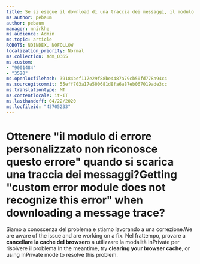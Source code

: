 ```yaml
---
title: Se si esegue il download di una traccia dei messaggi, il modulo errore personalizzato non riconosce questo errore.
ms.author: pebaum
author: pebaum
manager: mnirkhe
ms.audience: Admin
ms.topic: article
ROBOTS: NOINDEX, NOFOLLOW
localization_priority: Normal
ms.collection: Adm_O365
ms.custom:
- "9001484"
- "3520"
ms.openlocfilehash: 39184bef117e29f88be4487a79cb50fd778a94c4
ms.sourcegitcommit: 55eff703a17e500681d8fa6a87eb067019ade3cc
ms.translationtype: MT
ms.contentlocale: it-IT
ms.lasthandoff: 04/22/2020
ms.locfileid: "43705233"
---
```

# <a name="getting-custom-error-module-does-not-recognize-this-error-when-downloading-a-message-trace"></a><span data-ttu-id="944f7-102">Ottenere "il modulo di errore personalizzato non riconosce questo errore" quando si scarica una traccia dei messaggi?</span><span class="sxs-lookup"><span data-stu-id="944f7-102">Getting "custom error module does not recognize this error" when downloading a message trace?</span></span>

<span data-ttu-id="944f7-103">Siamo a conoscenza del problema e stiamo lavorando a una correzione.</span><span class="sxs-lookup"><span data-stu-id="944f7-103">We are aware of the issue and are working on a fix.</span></span>  <span data-ttu-id="944f7-104">Nel frattempo, provare a **cancellare la cache del browser**o a utilizzare la modalità InPrivate per risolvere il problema.</span><span class="sxs-lookup"><span data-stu-id="944f7-104">In the meantime, try **clearing your browser cache**, or using InPrivate mode to resolve this problem.</span></span>